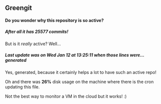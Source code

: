 ## Greengit

#### Do you wonder why this repository is so active?

##### After all it has 25577 commits!

But is it *really* active? Well...

##### Last update was on Wed Jan 12 at 13:25:11 when those lines were... generated

Yes, generated, because it certainly helps a lot to have such an active repo!

Oh and there was **26%** disk usage on the machine
where there is the cron updating this file.

Not the best way to monitor a VM in the cloud but it works! :)
